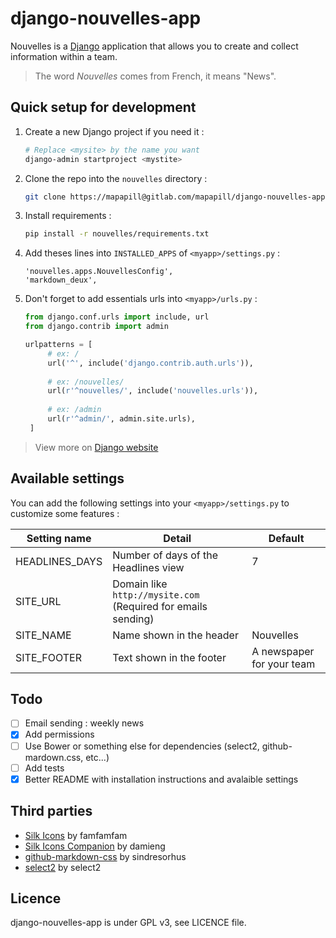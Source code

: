# django-nouvelles-app

Nouvelles is a [Django](https://www.djangoproject.com/) application that allows you to create and collect
information within a team.

> The word *Nouvelles* comes from French, it means "News".

## Quick setup for development

1. Create a new Django project if you need it :

   ```sh
   # Replace <mysite> by the name you want
   django-admin startproject <mystite>
   ```
2. Clone the repo into the `nouvelles` directory :

   ```sh
   git clone https://mapapill@gitlab.com/mapapill/django-nouvelles-app.git nouvelles
   ```

3. Install requirements :

   ```sh
   pip install -r nouvelles/requirements.txt
   ```
   
4. Add theses lines into `INSTALLED_APPS` of `<myapp>/settings.py` :
 
   ```
   'nouvelles.apps.NouvellesConfig',
   'markdown_deux',
   ```

5. Don't forget to add essentials urls into `<myapp>/urls.py` :

   ```python
   from django.conf.urls import include, url
   from django.contrib import admin

   urlpatterns = [
        # ex: /
        url('^', include('django.contrib.auth.urls')),
    
        # ex: /nouvelles/
        url(r'^nouvelles/', include('nouvelles.urls')),
    
        # ex: /admin
        url(r'^admin/', admin.site.urls),
    ]
   ```

> View more on [Django website](https://docs.djangoproject.com/)

## Available settings

You can add the following settings into your `<myapp>/settings.py` to customize some features :

| Setting name   | Detail                                                        | Default                   |
| -------------- | ------------------------------------------------------------- | ------------------------- |
| HEADLINES_DAYS | Number of days of the Headlines view                          | 7                         |
| SITE_URL       | Domain like `http://mysite.com` (Required for emails sending) |                           |
| SITE_NAME      | Name shown in the header                                      | Nouvelles                 |
| SITE_FOOTER    | Text shown in the footer                                      | A newspaper for your team |

## Todo

 - [ ] Email sending : weekly news
 - [X] Add permissions
 - [ ] Use Bower or something else for dependencies (select2, github-mardown.css, etc...)
 - [ ] Add tests
 - [X] Better README with installation instructions and avalaible settings

## Third parties

   * [Silk Icons](http://www.famfamfam.com/lab/icons/silk/) by famfamfam
   * [Silk Icons Companion](https://github.com/damieng/silk-companion) by damieng
   * [github-markdown-css](https://github.com/sindresorhus/github-markdown-css) by sindresorhus
   * [select2](https://github.com/select2/select2) by select2

## Licence

django-nouvelles-app is under GPL v3, see LICENCE file.
